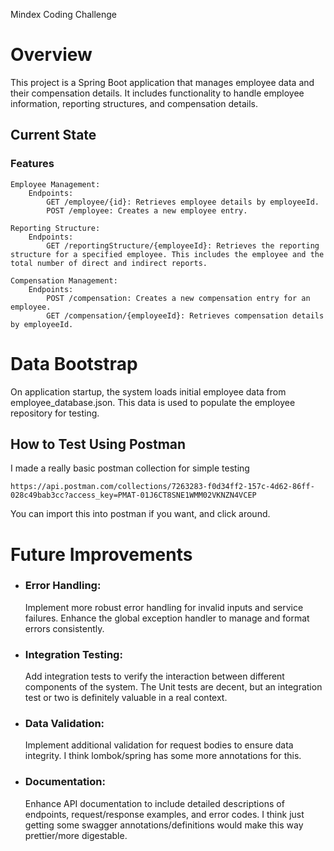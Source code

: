 Mindex Coding Challenge
# Overview

This project is a Spring Boot application that manages employee data and their compensation details. It includes functionality to handle employee information, reporting structures, and compensation details.
## Current State
### Features

    Employee Management:
        Endpoints:
            GET /employee/{id}: Retrieves employee details by employeeId.
            POST /employee: Creates a new employee entry.

    Reporting Structure:
        Endpoints:
            GET /reportingStructure/{employeeId}: Retrieves the reporting structure for a specified employee. This includes the employee and the total number of direct and indirect reports.

    Compensation Management:
        Endpoints:
            POST /compensation: Creates a new compensation entry for an employee.
            GET /compensation/{employeeId}: Retrieves compensation details by employeeId.

# Data Bootstrap

On application startup, the system loads initial employee data from employee_database.json. This data is used to populate the employee repository for testing.
## How to Test Using Postman

I made a really basic postman collection for simple testing

`https://api.postman.com/collections/7263283-f0d34ff2-157c-4d62-86ff-028c49bab3cc?access_key=PMAT-01J6CT8SNE1WMM02VKNZN4VCEP`

You can import this into postman if you want, and click around.

# Future Improvements

 - ### Error Handling:
    Implement more robust error handling for invalid inputs and service failures.
    Enhance the global exception handler to manage and format errors consistently.

 - ### Integration Testing:
    Add integration tests to verify the interaction between different components of the system.
    The Unit tests are decent, but an integration test or two is definitely valuable in a real context.

 - ### Data Validation:
    Implement additional validation for request bodies to ensure data integrity. I think lombok/spring has
    some more annotations for this.

 - ### Documentation:
    Enhance API documentation to include detailed descriptions of endpoints, request/response examples, and error codes. 
    I think just getting some swagger annotations/definitions would make this way prettier/more digestable.
